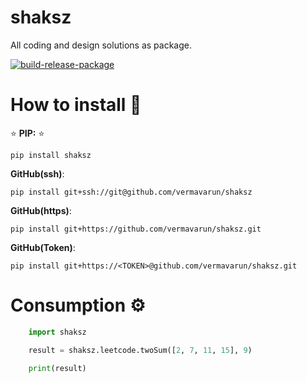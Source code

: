 # shaksz

All coding and design solutions as package.


[![build-release-package](https://github.com/vermavarun/shaksz/actions/workflows/build.yaml/badge.svg)](https://github.com/vermavarun/shaksz/actions/workflows/build.yaml)

# How to install 💫

⭐ __PIP:__ ⭐

```code
pip install shaksz
```

__GitHub(ssh)__:
```code
pip install git+ssh://git@github.com/vermavarun/shaksz
```

__GitHub(https)__:
```code
pip install git+https://github.com/vermavarun/shaksz.git
```

__GitHub(Token)__:
```code
pip install git+https://<TOKEN>@github.com/vermavarun/shaksz.git
```


# Consumption ⚙️
```python
    import shaksz

    result = shaksz.leetcode.twoSum([2, 7, 11, 15], 9)

    print(result)
```

